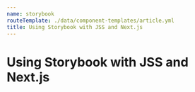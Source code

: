 ```yaml
---
name: storybook
routeTemplate: ./data/component-templates/article.yml
title: Using Storybook with JSS and Next.js
---
```

# Using Storybook with JSS and Next.js